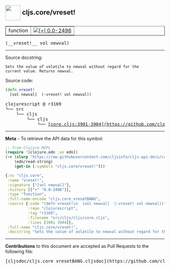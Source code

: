 ## <img width="48px" valign="middle" src="http://i.imgur.com/Hi20huC.png"> cljs.core/vreset!

 <table border="1">
<tr>

<td>function</td>
<td><a href="https://github.com/cljsinfo/cljs-api-docs/tree/0.0-2496"><img valign="middle" alt="[+] 0.0-2496" src="https://img.shields.io/badge/+-0.0--2496-lightgrey.svg"></a> </td>
</tr>
</table>

 <samp>
(__vreset!__ vol newval)<br>
</samp>

---




Source docstring:

```
Sets the value of volatile to newval without regard for the
current value. Returns newval.
```

Source code:

```clj
(defn vreset!
  [vol newval]  (-vreset! vol newval))
```

 <pre>
clojurescript @ r3169
└── src
    └── cljs
        └── cljs
            └── <ins>[core.cljs:3901-3904](https://github.com/clojure/clojurescript/blob/r3169/src/cljs/cljs/core.cljs#L3901-L3904)</ins>
</pre>


---

__Meta__ - To retrieve the API data for this symbol:

```clj
;; from Clojure REPL
(require '[clojure.edn :as edn])
(-> (slurp "https://raw.githubusercontent.com/cljsinfo/cljs-api-docs/catalog/cljs-api.edn")
    (edn/read-string)
    (get-in [:symbols "cljs.core/vreset!"]))
```

```clj
{:ns "cljs.core",
 :name "vreset!",
 :signature ["[vol newval]"],
 :history [["+" "0.0-2496"]],
 :type "function",
 :full-name-encode "cljs.core_vresetBANG",
 :source {:code "(defn vreset!\n  [vol newval]  (-vreset! vol newval))",
          :repo "clojurescript",
          :tag "r3169",
          :filename "src/cljs/cljs/core.cljs",
          :lines [3901 3904]},
 :full-name "cljs.core/vreset!",
 :docstring "Sets the value of volatile to newval without regard for the\ncurrent value. Returns newval."}

```

---

__Contributions__ to this document are accepted as Pull Requests to the following file:

 <pre>
[cljsdoc/cljs.core_vresetBANG.cljsdoc](https://github.com/cljsinfo/cljs-api-docs/blob/master/cljsdoc/cljs.core_vresetBANG.cljsdoc)
</pre>

